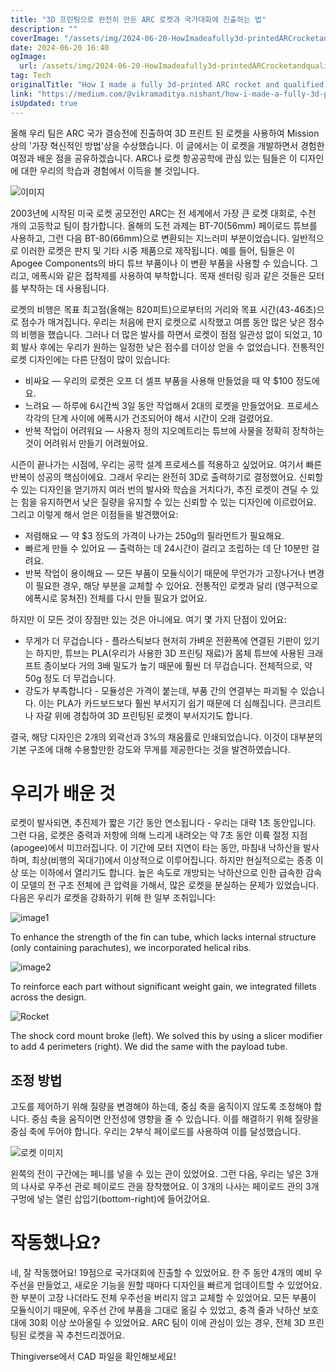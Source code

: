 ```yaml
---
title: "3D 프린팅으로 완전히 만든 ARC 로켓과 국가대회에 진출하는 법"
description: ""
coverImage: "/assets/img/2024-06-20-HowImadeafully3d-printedARCrocketandqualifiedfornationals_0.png"
date: 2024-06-20 16:40
ogImage:
  url: /assets/img/2024-06-20-HowImadeafully3d-printedARCrocketandqualifiedfornationals_0.png
tag: Tech
originalTitle: "How I made a fully 3d-printed ARC rocket and qualified for nationals"
link: "https://medium.com/@vikramaditya.nishant/how-i-made-a-fully-3d-printed-arc-rocket-and-qualified-for-nationals-bc4c667d9c70"
isUpdated: true
---
```


올해 우리 팀은 ARC 국가 결승전에 진출하여 3D 프린트 된 로켓을 사용하여 Mission 상의 '가장 혁신적인 방법'상을 수상했습니다. 이 글에서는 이 로켓을 개발하면서 경험한 여정과 배운 점을 공유하겠습니다. ARC나 로켓 항공공학에 관심 있는 팀들은 이 디자인에 대한 우리의 학습과 경험에서 이득을 볼 것입니다.

![이미지](/assets/img/2024-06-20-HowImadeafully3d-printedARCrocketandqualifiedfornationals_0.png)

2003년에 시작된 미국 로켓 공모전인 ARC는 전 세계에서 가장 큰 로켓 대회로, 수천 개의 고등학교 팀이 참가합니다. 올해의 도전 과제는 BT-70(56mm) 페이로드 튜브를 사용하고, 그런 다음 BT-80(66mm)으로 변환되는 지느러미 부분이었습니다. 일반적으로 이러한 로켓은 판지 및 기타 시중 제품으로 제작됩니다. 예를 들어, 팀들은 이 Apogee Components의 바디 튜브 부품이나 이 변환 부품을 사용할 수 있습니다. 그리고, 에폭시와 같은 접착제를 사용하여 부착합니다. 목재 센터링 링과 같은 것들은 모터를 부착하는 데 사용됩니다.

로켓의 비행은 목표 최고점(올해는 820피트)으로부터의 거리와 목표 시간(43-46초)으로 점수가 매겨집니다. 우리는 처음에 판지 로켓으로 시작했고 여름 동안 많은 낮은 점수의 비행을 했습니다. 그러나 더 많은 발사를 하면서 로켓이 점점 일관성 없이 되었고, 10회 발사 후에는 우리가 원하는 일정한 낮은 점수를 더이상 얻을 수 없었습니다. 전통적인 로켓 디자인에는 다른 단점이 많이 있습니다:

<!-- cozy-coder - 수평 -->

<ins class="adsbygoogle"
     style="display:block"
     data-ad-client="ca-pub-4877378276818686"
     data-ad-slot="1107185301"
     data-ad-format="auto"
     data-full-width-responsive="true"></ins>

<script>
     (adsbygoogle = window.adsbygoogle || []).push({});
</script>

- 비싸요 — 우리의 로켓은 오프 더 셀프 부품을 사용해 만들었을 때 약 $100 정도에요.
- 느려요 — 하루에 6시간씩 3일 동안 작업해서 2대의 로켓을 만들었어요. 프로세스 각각의 단계 사이에 에폭시가 건조되어야 해서 시간이 오래 걸렸어요.
- 반복 작업이 어려워요 — 사용자 정의 지오메트리는 튜브에 사물을 정확히 장착하는 것이 어려워서 만들기 어려웠어요.

시즌이 끝나가는 시점에, 우리는 공학 설계 프로세스를 적용하고 싶었어요. 여기서 빠른 반복이 성공의 핵심이에요. 그래서 우리는 완전히 3D로 출력하기로 결정했어요. 신뢰할 수 있는 디자인을 얻기까지 여러 번의 발사와 학습을 거치다가, 추진 로켓이 견딜 수 있는 힘을 유지하면서 낮은 질량을 유지할 수 있는 신뢰할 수 있는 디자인에 이르렀어요. 그리고 이렇게 해서 얻은 이점들을 발견했어요:

- 저렴해요 — 약 $3 정도의 가격이 나가는 250g의 필라먼트가 필요해요.
- 빠르게 만들 수 있어요 — 출력하는 데 24시간이 걸리고 조립하는 데 단 10분만 걸려요.
- 반복 작업이 용이해요 — 모든 부품이 모듈식이기 때문에 무언가가 고장나거나 변경이 필요한 경우, 해당 부분을 교체할 수 있어요. 전통적인 로켓과 달리 (영구적으로 에폭시로 뭉쳐진) 전체를 다시 만들 필요가 없어요.

하지만 이 모든 것이 장점만 있는 것은 아니에요. 여기 몇 가지 단점이 있어요:

<!-- cozy-coder - 수평 -->

<ins class="adsbygoogle"
     style="display:block"
     data-ad-client="ca-pub-4877378276818686"
     data-ad-slot="1107185301"
     data-ad-format="auto"
     data-full-width-responsive="true"></ins>

<script>
     (adsbygoogle = window.adsbygoogle || []).push({});
</script>

- 무게가 더 무겁습니다 - 플라스틱보다 현저히 가벼운 전환폭에 연결된 기판이 있기는 하지만, 튜브는 PLA(우리가 사용한 3D 프린팅 재료)가 몸체 튜브에 사용된 크래프트 종이보다 거의 3배 밀도가 높기 때문에 훨씬 더 무겁습니다. 전체적으로, 약 50g 정도 더 무겁습니다.
- 강도가 부족합니다 - 모듈성은 가격이 붙는데, 부품 간의 연결부는 파괴될 수 있습니다. 이는 PLA가 카드보드보다 훨씬 부서지기 쉽기 때문에 더 심해집니다. 콘크리트나 자갈 위에 경칩하여 3D 프린팅된 로켓이 부서지기도 합니다.

결국, 해당 디자인은 2개의 외곽선과 3%의 채움률로 인쇄되었습니다. 이것이 대부분의 기본 구조에 대해 수용할만한 강도와 무게를 제공한다는 것을 발견하였습니다.

# 우리가 배운 것

로켓이 발사되면, 추진제가 짧은 기간 동안 연소됩니다 - 우리는 대략 1초 동안입니다. 그런 다음, 로켓은 중력과 저항에 의해 느리게 내려오는 약 7초 동안 이륙 절정 지점(apogee)에서 미끄러집니다. 이 기간에 모터 지연이 타는 동안, 마침내 낙하산을 발사하며, 최상(비행의 꼭대기)에서 이상적으로 이루어집니다. 하지만 현실적으로는 종종 이상 또는 이하에서 열리기도 합니다. 높은 속도로 개방되는 낙하산으로 인한 급속한 감속이 모델의 전 구조 전체에 큰 압력을 가해서, 많은 로켓을 분실하는 문제가 있었습니다. 다음은 우리가 로켓을 강화하기 위해 한 일부 조취입니다:

<!-- cozy-coder - 수평 -->

<ins class="adsbygoogle"
     style="display:block"
     data-ad-client="ca-pub-4877378276818686"
     data-ad-slot="1107185301"
     data-ad-format="auto"
     data-full-width-responsive="true"></ins>

<script>
     (adsbygoogle = window.adsbygoogle || []).push({});
</script>

![image1](/assets/img/2024-06-20-HowImadeafully3d-printedARCrocketandqualifiedfornationals_1.png)

To enhance the strength of the fin can tube, which lacks internal structure (only containing parachutes), we incorporated helical ribs.

![image2](/assets/img/2024-06-20-HowImadeafully3d-printedARCrocketandqualifiedfornationals_2.png)

To reinforce each part without significant weight gain, we integrated fillets across the design.

<!-- cozy-coder - 수평 -->

<ins class="adsbygoogle"
     style="display:block"
     data-ad-client="ca-pub-4877378276818686"
     data-ad-slot="1107185301"
     data-ad-format="auto"
     data-full-width-responsive="true"></ins>

<script>
     (adsbygoogle = window.adsbygoogle || []).push({});
</script>

![Rocket](/assets/img/2024-06-20-HowImadeafully3d-printedARCrocketandqualifiedfornationals_3.png)

The shock cord mount broke (left). We solved this by using a slicer modifier to add 4 perimeters (right). We did the same with the payload tube.

## 조정 방법

고도를 제어하기 위해 질량을 변경해야 하는데, 중심 축을 움직이지 않도록 조정해야 합니다. 중심 축을 움직이면 안전성에 영향을 줄 수 있습니다. 이를 해결하기 위해 질량을 중심 축에 두어야 합니다. 우리는 2부식 페이로드를 사용하여 이를 달성했습니다.

<!-- cozy-coder - 수평 -->

<ins class="adsbygoogle"
     style="display:block"
     data-ad-client="ca-pub-4877378276818686"
     data-ad-slot="1107185301"
     data-ad-format="auto"
     data-full-width-responsive="true"></ins>

<script>
     (adsbygoogle = window.adsbygoogle || []).push({});
</script>

![로켓 이미지](/assets/img/2024-06-20-HowImadeafully3d-printedARCrocketandqualifiedfornationals_4.png)

왼쪽의 전이 구간에는 페니를 넣을 수 있는 관이 있었어요. 그런 다음, 우리는 넣은 3개의 나사로 우주선 관로 페이로드 관을 장착했어요. 이 3개의 나사는 페이로드 관의 3개 구멍에 넣는 열린 삽입기(bottom-right)에 들어갔어요.

# 작동했나요?

네, 잘 작동했어요! 19점으로 국가대회에 진출할 수 있었어요. 한 주 동안 4개의 예비 우주선을 만들었고, 새로운 기능을 원할 때마다 디자인을 빠르게 업데이트할 수 있었어요. 한 부분이 고장 나더라도 전체 우주선을 버리지 않고 교체할 수 있었어요. 모든 부품이 모듈식이기 때문에, 우주선 간에 부품을 그대로 옮길 수 있었고, 충격 줄과 낙하산 보호대에 30회 이상 쏘아올릴 수 있었어요. ARC 팀이 이에 관심이 있는 경우, 전체 3D 프린팅된 로켓을 꼭 추천드리겠어요.

<!-- cozy-coder - 수평 -->

<ins class="adsbygoogle"
     style="display:block"
     data-ad-client="ca-pub-4877378276818686"
     data-ad-slot="1107185301"
     data-ad-format="auto"
     data-full-width-responsive="true"></ins>

<script>
     (adsbygoogle = window.adsbygoogle || []).push({});
</script>

Thingiverse에서 CAD 파일을 확인해보세요!
